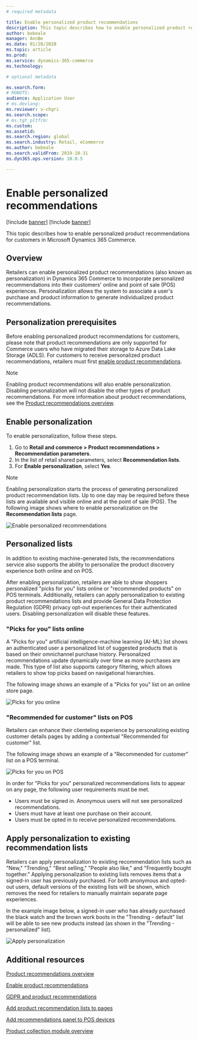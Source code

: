 ```yaml
---
# required metadata

title: Enable personalized product recommendations
description: This topic describes how to enable personalized product recommendations for customers in Microsoft Dynamics 365 Commerce. 
author: bebeale
manager: AnnBe
ms.date: 01/28/2020
ms.topic: article
ms.prod: 
ms.service: dynamics-365-commerce
ms.technology: 

# optional metadata

ms.search.form: 
# ROBOTS: 
audience: Application User
# ms.devlang: 
ms.reviewer: v-chgri
ms.search.scope: 
# ms.tgt_pltfrm: 
ms.custom: 
ms.assetid: 
ms.search.region: global
ms.search.industry: Retail, eCommerce
ms.author: bebeale
ms.search.validFrom: 2019-10-31
ms.dyn365.ops.version: 10.0.5

---
```


# Enable personalized recommendations

[!include [banner](includes/preview-banner.md)]
[!include [banner](includes/banner.md)]

This topic describes how to enable personalized product recommendations for customers in Microsoft Dynamics 365 Commerce.

## Overview

Retailers can enable personalized product recommendations (also known as personalization) in Dynamics 365 Commerce to incorporate personalized recommendations into their customers' online and point of sale (POS) experiences. Personalization allows the system to associate a user's purchase and product information to generate individualized product recommendations.

## Personalization prerequisites

Before enabling personalized product recommendations for customers, please note that product recommendations are only supported for Commerce users who have migrated their storage to Azure Data Lake Storage (ADLS). For customers to receive personalized product recommendations, retailers must first [enable product recommendations](enable-product-recommendations.md). 

> [!NOTE] 
> Enabling product recommendations will also enable personalization. Disabling personalization will not disable the other types of product recommendations.
For more information about product recommendations, see the [Product recommendations overview](product-recommendations.md).

## Enable personalization

To enable personalization, follow these steps.

1. Go to **Retail and commerce \> Product recommendations \> Recommendation parameters**. 
1. In the list of retail shared parameters, select **Recommendation lists**.
1. For **Enable personalization**, select **Yes**.

> [!NOTE]
> Enabling personalization starts the process of generating personalized product recommendation lists. Up to one day may be required before these lists are available and visible online and at the point of sale (POS).
The following image shows where to enable personalization on the **Recommendation lists** page.

![Enable personalized recommendations](./media/enablepersonalization.png)

## Personalized lists

In addition to existing machine-generated lists, the recommendations service also supports the ability to personalize the product discovery experience both online and on POS.

After enabling personalization, retailers are able to show shoppers personalized "picks for you" lists online or "recommended products" on POS terminals. Additionally, retailers can apply personalization to existing product recommendations lists and provide General Data Protection Regulation (GDPR) privacy opt-out experiences for their authenticated users. Disabling personalization will disable these features. 

### "Picks for you" lists online

A "Picks for you" artificial intelligence-machine learning (AI-ML) list shows an authenticated user a personalized list of suggested products that is based on their omnichannel purchase history. Personalized recommendations update dynamically over time as more purchases are made. This type of list also supports category filtering, which allows retailers to show top picks based on navigational hierarchies. 

The following image shows an example of a "Picks for you" list on an online store page.

![Picks for you online](./media/picksforyou.png)

### "Recommended for customer" lists on POS

Retailers can enhance their clienteling experience by personalizing existing customer details pages by adding a contextual "Recommended for customer" list.

The following image shows an example of a "Recommended for customer" list on a POS terminal.

![Picks for you on POS](./media/picksonpos.png)

In order for "Picks for you" personalized recommendations lists to appear on any page, the following user requirements must be met. 
-	Users must be signed in. Anonymous users will not see personalized recommendations.
- Users must have at least one purchase on their account.
- Users must be opted in to receive personalized recommendations. 

## Apply personalization to existing recommendation lists

Retailers can apply personalization to existing recommendation lists such as "New," "Trending," "Best selling," "People also like," and "Frequently bought together." Applying personalization to existing lists removes items that a signed-in user has previously purchased. For both anonymous and opted-out users, default versions of the existing lists will be shown, which removes the need for retailers to manually maintain separate page experiences. 

In the example image below, a signed-in user who has already purchased the black watch and the brown work boots in the "Trending - default" list will be able to see new products instead (as shown in the "Trending - personalized" list).

![Apply personalization](./media/applypersonalization.png)

## Additional resources

[Product recommendations overview](product-recommendations.md)

[Enable product recommendations](enable-product-recommendations.md)

[GDPR and product recommendations](personalization-gdpr.md)

[Add product recommendation lists to pages](add-reco-list-to-page.md)

[Add recommendations panel to POS devices](add-recommendations-control-pos-screen.md)

[Product collection module overview](product-collection-module-overview.md)
